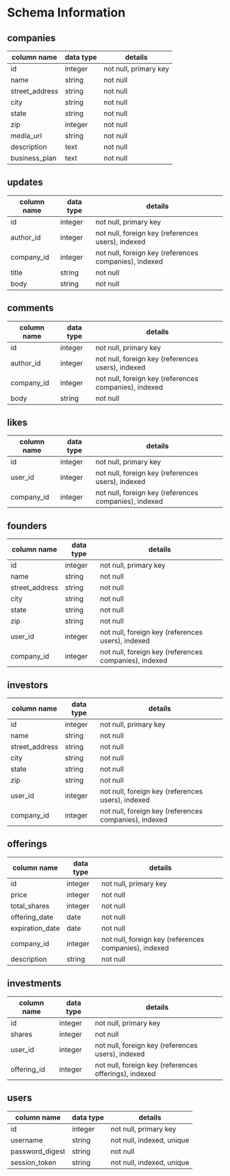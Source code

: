# Schema Information

## companies
column name      | data type | details
-----------------|-----------|-----------------------
id               | integer   | not null, primary key
name             | string    | not null
street_address   | string    | not null
city             | string    | not null
state            | string    | not null
zip              | integer   | not null
media_url        | string    | not null
description      | text      | not null
business_plan    | text      | not null

## updates
column name | data type | details
------------|-----------|-----------------------
id          | integer   | not null, primary key
author_id   | integer   | not null, foreign key (references users), indexed
company_id  | integer   | not null, foreign key (references companies), indexed
title       | string    | not null
body        | string    | not null

## comments
column name | data type | details
------------|-----------|-----------------------
id          | integer   | not null, primary key
author_id   | integer   | not null, foreign key (references users), indexed
company_id  | integer   | not null, foreign key (references companies), indexed
body        | string    | not null

## likes
column name | data type | details
------------|-----------|-----------------------
id          | integer   | not null, primary key
user_id     | integer   | not null, foreign key (references users), indexed
company_id  | integer   | not null, foreign key (references companies), indexed

## founders
column name      | data type | details
-----------------|-----------|-----------------------
id               | integer   | not null, primary key
name             | string    | not null
street_address   | string    | not null
city             | string    | not null
state            | string    | not null
zip              | string    | not null
user_id          | integer   | not null, foreign key (references users), indexed
company_id       | integer   | not null, foreign key (references companies), indexed

## investors
column name      | data type | details
-----------------|-----------|-----------------------
id               | integer   | not null, primary key
name             | string    | not null
street_address   | string    | not null
city             | string    | not null
state            | string    | not null
zip              | string    | not null
user_id          | integer   | not null, foreign key (references users), indexed
company_id       | integer   | not null, foreign key (references companies), indexed

## offerings
column name        | data type | details
-------------------|-----------|-----------------------
id                 | integer   | not null, primary key
price              | integer   | not null
total_shares       | integer   | not null
offering_date      | date      | not null
expiration_date    | date      | not null
company_id         | integer   | not null, foreign key (references companies), indexed
description        | string    | not null

## investments
column name            | data type | details
-----------------------|-----------|-----------------------
id                     | integer   | not null, primary key
shares                 | integer   | not null
user_id                | integer   | not null, foreign key (references users), indexed
offering_id            | integer   | not null, foreign key (references offerings), indexed

## users
column name     | data type | details
----------------|-----------|-----------------------
id              | integer   | not null, primary key
username        | string    | not null, indexed, unique
password_digest | string    | not null
session_token   | string    | not null, indexed, unique
